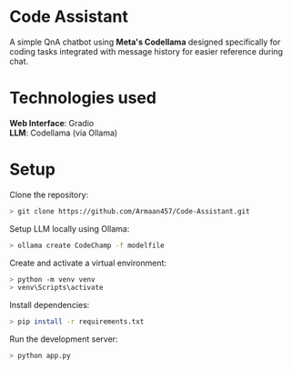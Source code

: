 # Code Assistant
A simple QnA chatbot using **Meta's Codellama** designed specifically for coding tasks integrated with message history for easier reference during chat.

# Technologies used
**Web Interface**: Gradio <br>
**LLM**: Codellama (via Ollama) <br>

# Setup

Clone the repository:

```sh
> git clone https://github.com/Armaan457/Code-Assistant.git
```

Setup LLM locally using Ollama:

```sh
> ollama create CodeChamp -f modelfile 
```

Create and activate a virtual environment:

```sh
> python -m venv venv
> venv\Scripts\activate
```

Install dependencies:

```sh
> pip install -r requirements.txt
```

Run the development server:

```sh
> python app.py
```
